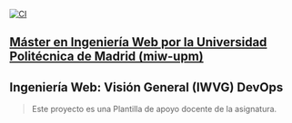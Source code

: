 [![CI](https://github.com/jorgempavon/iwvg-devops-mu-oz-jorge/actions/workflows/ci.yml/badge.svg)](https://github.com/jorgempavon/iwvg-devops-mu-oz-jorge/actions/workflows/ci.yml)
## [Máster en Ingeniería Web por la Universidad Politécnica de Madrid (miw-upm)](http://miw.etsisi.upm.es)
## Ingeniería Web: Visión General (IWVG) DevOps
> Este proyecto es una Plantilla de apoyo docente de la asignatura.

